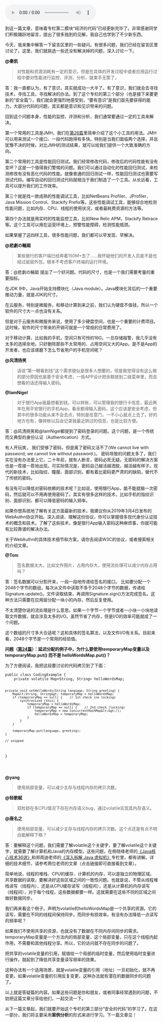 <audio title="30丨“代码经济篇”答疑汇总" src="https://static001.geekbang.org/resource/audio/22/97/228eb7eb7c29864857ac6ff2dbe11897.mp3" controls="controls"></audio> 
<p>到这一篇文章，意味着专栏第二模块“经济的代码”已经更新完毕了。非常感谢同学们积极踊跃地留言，提出了很多独到的见解，我自己也学到了不少新东西。</p><p>今天，我来集中解答一下留言区里的一些疑问。有很多问题，我们已经在留言区里讨论了。这里，我们就挑选一些还没有解决掉的问题，深入讨论一下。</p><p><strong>@秦凯</strong></p><blockquote>
<p>对性能和资源消耗有一定的意识，但是在具体的开发过程中或者应用运行过程中要对性能进行监控、评测、分析，就束手无策了。</p>
</blockquote><p><span class="orange">答</span>：我一直都认为，有了意识，其实就成功一大半了。有了意识，我们就会去寻找技术，寻找工具，寻找解决的办法。到了这个专栏的第三个部分（也是接下来要更新的“安全篇”），我们就会更强烈地感受到，“要有意识”是我们首先要获得的能力。大部分代码的问题，其实都是意识和见识带来的问题。</p><p>回到这个问题本身，性能的监控、评测和分析，我们通常要通过一定的工具来解决。</p><p>第一个常用的工具是JMH，我们在<a href="https://time.geekbang.org/column/article/84096">第26篇</a>里简单介绍了这个小工具的用法。JMH可以用来测试一个接口、一段代码跑得有多快。特别是当我们面临两个选择，并且犹豫不决的时候，对比JMH的测试结果，就可以给我们提供一个大致准确的方向。</p><p>第二个常用的工具是性能回归测试。我们经常修改代码，修改后的代码性能有没有变坏？这是一个值得我们警惕的问题。我们可以通过自动化的性能回归测试，来检测修改有没有恶化代码的性能。就像普通的回归测试一样，性能回归测试也需要写测试代码。编写自动的回归测试代码就相当于我们制造了一个工具。从长远看，工具可以提升我们的工作效率。</p><!-- [[[read_end]]] --><p>第三个就是找一款成熟的性能调试工具，比如NetBeans Profiler、JProfiler、Java Mission Control、Stackify Prefix等。这些性能调试工具，能够综合地检测性能问题，比如内存、CPU、线程的使用状况，或者最耗费资源的方法等。</p><p>第四个办法就是用实时的性能监控工具，比如New Relic APM，Stackify Retrace等。这个工具可以用在运营环境上，预警性能障碍，检测性能瓶颈。</p><p>如果掌握了这四样工具，很多性能问题，我们都可以早发现、早解决。</p><p><strong>@悲劇の輪廻</strong></p><blockquote>
<p>某些银行的客户端已经奔着150M+去了……我怀疑他们的开发人员是不是也经过层层外包，根本不考虑客户终端的运行环境。</p>
</blockquote><p><span class="orange">答</span>：@悲劇の輪廻  提出了一个好问题。代码的尺寸，也是一个我们需要考量的重要指标。</p><p>在JDK 9中，Java开始支持模块化（Java module）。Java模块化背后的一个重要推动力量，就是JDK的尺寸。</p><p>在云服务，特别是微服务，和移动计算到来之前，我们认为硬盘不值钱，所以一个软件的尺寸大一点也没有关系。</p><p>但是对于云服务和微服务来说，使用了多少硬盘空间，也是一个重要的计费项目。这时候，软件的尺寸带来的开销可就是一个常规的日常费用了。</p><p>对于移动计算，比如我的手机，空间只有可怜的16G。一旦存储报警，我几乎没有太多的选择余地，只好删除那些不太常用的、占用空间又大的App。是不是App的开发者，也应该琢磨下怎么节省用户的手机空间呢？</p><p><strong>@风清扬笑</strong></p><blockquote>
<p>话说“第一眼看到钱”这个需求貌似是很多人想要的，但是我觉得没有这么做的部分原因也是基于安全考虑，一些APP设计把余额放到二级菜单里，而且想看的话还得输入密码。</p>
</blockquote><p><strong>@IamNigel</strong></p><blockquote>
<p>对于银行App我最想看到钱，可以转账，可以管理我的银行卡信息，最近两年在用平安银行的手机App，看余额得输入密码，这个应该是安全考虑，但其中的很多功能从来不会去点，特别是任意门，一不小心就点上去了。好的地方也有，像转帐以后会记录我最近转过的信息，也是比较方便。</p>
</blockquote><p><span class="orange">答</span>：@风清扬笑和@IamNigel都提到了密码登录的问题。这个问题，是一个传统而又典型的身份认证（Authentication）方式。</p><p>有人开玩笑， 我们受够了密码，但是离了密码又活不了(We cannot live with password; we cannot live without password.)。 密码导致的问题太多了，我们实在没有办法爱上它。二十年前，就有人断言，密码必死无疑。无密码的解决方案也是一茬接一茬地出现。可实际情况是，密码自己越活越洒脱，越活越有样子。现代的新技术，比如指纹、瞳膜、面部识别，都有着比密码更严肃的的缺陷，替代不了传统的密码。</p><p>有没有可以降低对密码依赖的技术呢？比如说，使用银行App，能不能就输一次密码，然后就可以不用再使用密码了。其实有很多这样的技术，比如手机的指纹识别、面部识别，都可以降低密码的输入频率。</p><p>如果你想系统地了解有关这方面最新的技术，我建议你从2019年3月4日发布的WebAuthn协议开始。深入阅读、理解这份协议，你可以掌握很多现代身份认证技术的概念和技术。了解了这些技术，像是银行App输入密码这种麻烦事，你就可能有比较靠谱的解决办法。</p><p>关于WebAuthn的具体技术细节和方案，请你去阅读W3C的协议，或者搜索相关的介绍文章。</p><p><strong>@Tom</strong></p><blockquote>
<p>签名数据太大，比如文件图片，占用内存大，使用流处理可以减少内存占用吗？</p>
</blockquote><p><span class="orange">答</span>：签名数据可以分割开来，一段一段地传递给签名的接口。 比如要分配一个2048个字节的数组，每次从文件中读取不多于2048个字节的数据，传递给Signature.update()。文件读取结束，再调用Signature.sign()方法完成签名。这种方法只需要在应用层分配一块小的内存，然后反复使用。</p><p>不太清楚你说的流处理是什么意思。如果一个字节一个字节或者一小块一小块地读取文件数据，就会涉及太多的I/O。虽然节省了内存，但是I/O的效率可能就成了一个问题。</p><p>这个数组的尺寸多大合适呢？这和具体的签名算法，以及文件I/O有关系。目前来看，2048个字节是一个常用的经验值。</p><p><strong>问题（<a href="https://time.geekbang.org/column/article/83504">第24篇</a>）：延迟分配的例子中，为什么要使用temporaryMap变量以及temporaryMap.put() 而不是 helloWordsMap.put()？</strong></p><p>为了方便阅读，我把这段要讨论的代码拷贝到了下面：</p><pre><code>public class CodingExample {
    private volatile Map&lt;String, String&gt; helloWordsMap;

    private void setHelloWords(String language, String greeting) {
        Map&lt;String, String&gt; temporaryMap = helloWordsMap;
        if (temporaryMap == null) {    // 1st check (no locking)
            synchronized (this) {
                temporaryMap = helloWordsMap;
                if (temporaryMap == null) {    // 2nd check (locking)
                    temporaryMap = new ConcurrentHashMap&lt;&gt;();
                    helloWordsMap = temporaryMap;
                }
            }
        }
        
        temporaryMap.put(language, greeting);
    }

    // snipped
}

</code></pre><p><strong>@yang</strong></p><blockquote>
<p>使用局部变量，可以减少主存与线程内存的拷贝次数。</p>
</blockquote><p><strong>@轻歌赋</strong></p><blockquote>
<p>双检锁在多CPU情况下存在内存语义bug，通过volatile实现其内存语义。</p>
</blockquote><p><strong>@唐名之</strong></p><blockquote>
<p>使用局部变量，可以减少主存与线程内存的拷贝次数。这个点还是有点不明白能解释下嘛？</p>
</blockquote><p><span class="orange">答</span>：要解释这个问题，我们需要了解volatile这个关键字，要了解volatile这个关键字，就需要了解计算机和Java的内存模型。这些问题，在杨晓峰老师的<a href="https://time.geekbang.org/column/article/10772">《Java核心技术36讲》</a>和郑雨迪老师的<a href="https://time.geekbang.org/column/article/13484">《深入拆解 Java 虚拟机》</a>专栏里，都有讲解。详细的技术细节，请参考两位老师的文章（点击链接即可直接看到文章）。</p><p>简单地说，线程的堆栈、CPU的缓存、计算机的内存，可以是独立的物理区域。共享数据的读取，要解决好这些区域之间的一致性问题。也就是说，不管从线程堆栈读写（线程内），还是从CPU缓存读写（线程间），还是从计算机的内存读写（线程间），对于每个线程，这些数据都要一样。这就需要在这些不同的区域之间做好数据同步。</p><p>我们再来看这个例子。声明为volatile的helloWordsMap是一个共享的资源。它的读写，需要在不同的线程间保持同步。而同步有损效率。有没有办法降低一点读写的频率呢？</p><p>如果我们不使用共享的资源，也就没有了数据在不同内存间同步的需求。temporaryMap变量是一个方法内的局部变量，这个局部变量，只在这个线程内起作用，不需要和其他线程分享。所以，它的访问就不存在同步的问题了。</p><p>把共享的volatile变量的引用，赋值给一个局部的临时变量，然后使用临时变量进行操作，就起到了降低共享变量读写频率的效果。</p><p>这种办法有一个适用场景，就是volatile变量的引用（地址）一旦初始化，就不再变更。如果volatile变量的引用反复变更，这种办法就有潜在的数据同步的问题了。</p><p>以上就是答疑篇的内容。如果这些问题是你和朋友，或者同事经常遇到的问题，不妨把这篇文章分享给他们，一起交流一下。</p><p>从下一篇文章起，我们就要开始这个专栏的第三部分“安全的代码”的学习了。在这一部分，我们将主要采用<strong>案例分析</strong>的形式来进行学习。下一篇文章见！</p><p></p>